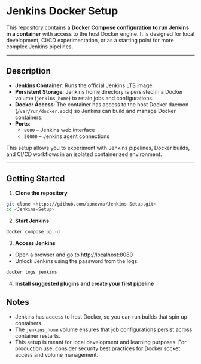 # Jenkins Docker Setup

This repository contains a **Docker Compose configuration to run Jenkins in a container** with access to the host Docker engine. It is designed for local development, CI/CD experimentation, or as a starting point for more complex Jenkins pipelines.

---

## Description

- **Jenkins Container**: Runs the official Jenkins LTS image.
- **Persistent Storage**: Jenkins home directory is persisted in a Docker volume (`jenkins_home`) to retain jobs and configurations.
- **Docker Access**: The container has access to the host Docker daemon (`/var/run/docker.sock`) so Jenkins can build and manage Docker containers.
- **Ports**:
  - `8080` – Jenkins web interface
  - `50000` – Jenkins agent connections

This setup allows you to experiment with Jenkins pipelines, Docker builds, and CI/CD workflows in an isolated containerized environment.

---

## Getting Started

1. **Clone the repository**

```bash
git clone <https://github.com/apnevma/Jenkins-Setup.git>
cd <Jenkins-Setup>
```

2. **Start Jenkins**
```bash
docker compose up -d
```

3. **Access Jenkins**
* Open a browser and go to http://localhost:8080
* Unlock Jenkins using the password from the logs:
```bash
docker logs jenkins
```

4. **Install suggested plugins and create your first pipeline**

## Notes

* Jenkins has access to host Docker, so you can run builds that spin up containers.
* The `jenkins_home` volume ensures that job configurations persist across container restarts.
* This setup is meant for local development and learning purposes. For production use, consider security best practices for Docker socket access and volume management.